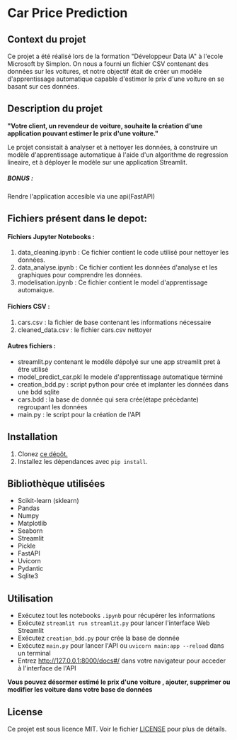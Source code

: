 # Car Price Prediction

## Context du projet

Ce projet a été réalisé lors de la formation "Développeur Data IA" à l'ecole Microsoft by Simplon. On nous a fourni un fichier CSV contenant des données sur les voitures, et notre objectif était de créer un modèle d'apprentissage automatique capable d'estimer le prix d'une voiture en se basant sur ces données.



## Description du projet 

**"Votre client, un revendeur de voiture, souhaite la création d'une application pouvant estimer le prix d'une voiture."**

Le projet consistait à analyser et à nettoyer les données, à construire un modèle d'apprentissage automatique à l'aide d'un algorithme  de regression lineaire, et à déployer le modèle sur une application Streamlit.

##### BONUS :

Rendre l'application accesible via une api(FastAPI)

## Fichiers présent dans le depot: 

#### Fichiers Jupyter Notebooks :

1. data_cleaning.ipynb : Ce fichier contient le code utilisé pour nettoyer les données.
2. data_analyse.ipynb : Ce fichier contient les données d'analyse et les graphiques pour comprendre les données.
3. modelisation.ipynb : Ce fichier contient le model d'apprentissage automaique.

#### Fichiers CSV :

1. cars.csv : la fichier de base contenant les informations nécessaire
2. cleaned_data.csv : le fichier cars.csv nettoyer

#### Autres fichiers :

- streamlit.py contenant le modéle dépolyé sur une app streamlit pret  à être utilisé
- model_predict_car.pkl le modele d'apprentissage automatique términé
- creation_bdd.py : script python pour crée et implanter les données dans une bdd sqlite
- cars.bdd : la base de donnée qui sera crée(étape précèdante) regroupant les données 
- main.py : le script pour la création de l'API




## Installation

1. Clonez [ce dépôt.](https://github.com/ForskyOnly/car_price_prediction)
2. Installez les dépendances avec `pip install`.


## Bibliothèque utilisées

- Scikit-learn (sklearn)
- Pandas
- Numpy
- Matplotlib
- Seaborn
- Streamlit
- Pickle
- FastAPI
- Uvicorn
- Pydantic
- Sqlite3


## Utilisation

- Exécutez tout les notebooks `.ipynb` pour récupérer les informations
- Exécutez `streamlit run streamlit.py` pour lancer l'interface Web Streamlit
- Exécutez `creation_bdd.py` pour crée la base de donnée
- Exécutez `main.py` pour lancer l'API ou `uvicorn main:app --reload` dans un terminal
- Entrez http://127.0.0.1:8000/docs#/ dans votre navigateur pour acceder à l'interface de l'API

**Vous pouvez désormer estimé le prix d'une voiture , ajouter, supprimer ou modifier les voiture dans votre base de données**


## License

Ce projet est sous licence MIT. Voir le fichier [LICENSE](LICENSE) pour plus de détails.
